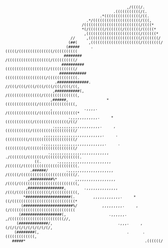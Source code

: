                                                                                                     
                                                                                                    
                                                                                                    
                                                          ,/((((/.                                  
                                                    .(((((((((((/(.                                 
                                              .*((((((((((((((((/((.                                
                                        .*/(((((((((((((((((((((/(((,                               
                                      /(((((((((((((((((((((((((/((((*                              
                                      *(/(((((((/(((((((/(((((((/(((((*                             
                                       ,((((((((((((((((((((((((/((((((*                            
                                 //     ,(((((((((((((((((((((((/(((((((/                           
                                (##(     ,((((((((((((((((((((((/((((((((/                          
                               (#####     .(((((/(((((((((((((((/((((((((((                         
                              ########      /(((((((((((((((((((/((((((((((/                        
                             ##########      (((((((((((((((((((/(((((((((((/                       
                            ############      ((((((((((((((((((/(((((((((((((.                     
                          .##############.     //(((/(((/(((/(((/(((/(((/(((/((,                    
                         ,###########(,         /(((((((((((((((/(((((((((((((((,                   
                        ,######,                 *((((((((((((((/((((((((((((((((,                  
                        ,              .,,,,.     /(((((((((((((/(((((((((((((((((*                 
                                .,,,,,,,,,,,,.     *((((((((((((/(((((((((((((((/((/                
                         .,,,,,,,,,,,,,,,,,,,,.     ,(((((((((((/(((((((((((((((((((/               
                     ,,,,,,,,,,,,,,,,,,,,,,,,,,.     .((((((((((/((((((((((((((((((((/              
                    .,,,,,,,,,,,,,,,,,,,,,,,,,,,.     .(((((((((/(((((((((((((((((((((/             
                       .,,,,,,,,,,,,,,,,,,,,,,,,,,     ./(((((((/(((((((/(((((((/(((((((.           
                 ((.       .,,,,,,,,,,,,,,,,,,,,,,,      /((((((/((((((((((((((((((((((((.          
               .######/        .,,,,,,,,,,,,,,,,,,,,      /(((((/((((((((((((((((((((((((/.         
              ,##########%*        ,,,,,,,,,,,,,,,,,,      /((((/((((((((((((((((((((((((((,        
             ,################,        .,,,,,,,,,,,,,,      /(((/(((((((((((((((/(((((((((((,       
            *####################(.        ,,,,,,,,,,,,.     *((/((((((((((((((((((((((((((((*      
           (######################%/           ,,,,,,,,,.     ,(/(((((((((((((((((((((((((((((      
          (##################(,                   .,,,,,,.     ,/((((((((((((((((((((((((//,        
         (#############/,                             .,,,.     ,(/(/(/(/(/(/(/(/(/(/,              
        (########(,                                       .      .(((((((((((((,                    
       #####*                                                     .((((((/                          
                                                                                                    
                                                                                                    
                                                                                                    
